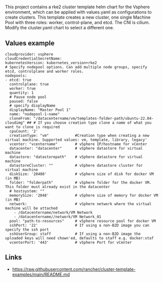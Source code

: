 # 

This project contains a rke2 cluster template helm chart for the Vsphere environment, which can be applied with values.yaml as configurations to create clusters.
This template creates a new cluster, one single Machine Pool with three roles: worker, control-plane, and etcd. The CNI is cilium. Modify the cluster.yaml chart to select a different one.

## Values example
```
cloudprovider: vsphere
cloudCredentialSecretName:
kubernetesVersion: kubernetes_version+rke2
# Specify nodepool options. Can add multiple node groups, specify etcd, controlplane and worker roles.
nodepools:
- etcd: true
  controlplane: true
  worker: true
  quantity: 1
  # Pause node pool
  paused: false
  # specify displayName
  displayName: "Master Pool 1"
  name: "nodepool-1-name"
  cloneFrom: "/datacentername/vm/templates-folder-path/ubuntu-22.04-cloudimg" ## # If you choose creation type clone a name of what you want to clone is required
  cpuCount: '2'
  creationType: "vm"            #Creation type when creating a new virtual machine. Supported values: vm, template, library, legacy'
  vcenter: "vcentername"        # vSphere IP/hostname for vCenter
  datacenter: "datacenter"      # vSphere datastore for virtual machine
  datastore: "datastorepath"    # vSphere datastore for virtual machine
  datastoreCluster: ""          # vSphere datastore cluster for virtual machine
  diskSize: '20480'             # vSphere size of disk for docker VM (in MB)
  folder: "folderpath"          # vSphere folder for the docker VM. This folder must already exist in the datacenter
  # hostsystem: ""
  memorySize: '2048'            # vSphere size of memory for docker VM (in MB)
  network:                      # vSphere network where the virtual machine will be attached
    - /datacentername/network/VM Network
    - /datacentername//network/VM Network_01
  pool: "path-to-resources"     # vSphere resource pool for docker VM
  sshPort: '22'                 # If using a non-B2D image you can specify the ssh port
  sshUserGroup: staff           # If using a non-B2D image the uploaded keys will need chown'ed, defaults to staff e.g. docker:staf
  vcenterPort: '443'            # vSphere Port for vCenter
```
## Links
- https://raw.githubusercontent.com/rancher/cluster-template-examples/main/README.md
